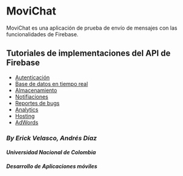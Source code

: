 # MoviChat

MoviChat es una aplicación de prueba de envío de mensajes con las funcionalidades de Firebase.

## Tutoriales de implementaciones del API de Firebase

- [Autenticación](https://firebase.google.com/docs/auth/)
- [Base de datos en tiempo real]()
- [Almacenamiento]()
- [Notifiaciones]()
- [Reportes de bugs]()
- [Analytics]()
- [Hosting]()
- [AdWords]()


### _By Erick Velasco, Andrés Díaz_
#### _Universidad Nacional de Colombia_
#### _Desarrollo de Aplicaciones móviles_

